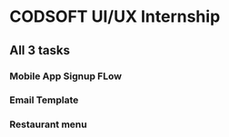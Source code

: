 # CODSOFT UI/UX Internship
## All 3 tasks 
### Mobile App Signup FLow
### Email Template
### Restaurant menu
